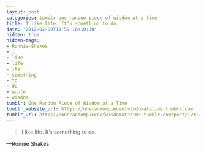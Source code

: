 ```yaml
---
layout: post
categories: tumblr one-random-piece-of-wisdom-at-a-time
title: I like life. It’s something to do.
date: '2012-02-09T19:59:18+10:30'
hidden: true
hidden-tags:
- Ronnie-Shakes
- i
- like
- life
- its
- something
- to
- do
- quote
- wisdom
tumblr: One Random Piece of Wisdom at a Time
tumblr_website_url: https://onerandompieceofwisdomatatime.tumblr.com
tumblr_url: https://onerandompieceofwisdomatatime.tumblr.com/post/17312961988/i-like-life-its-something-to-do
---
```

> I like life. It’s something to do.

—Ronnie Shakes
